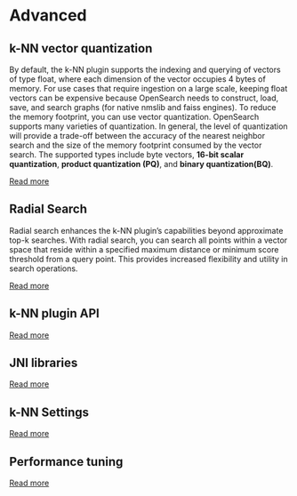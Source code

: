 # Advanced 
## k-NN vector quantization
By default, the k-NN plugin supports the indexing and querying of vectors of type float, where each dimension of the vector occupies 4 bytes of memory. For use cases that require ingestion on a large scale, keeping float vectors can be expensive because OpenSearch needs to construct, load, save, and search graphs (for native nmslib and faiss engines). To reduce the memory footprint, you can use vector quantization.
OpenSearch supports many varieties of quantization. In general, the level of quantization will provide a trade-off between the accuracy of the nearest neighbor search and the size of the memory footprint consumed by the vector search. The supported types include byte vectors, **16-bit scalar quantization**, **product quantization (PQ)**, and **binary quantization(BQ)**.

[Read more](https://opensearch.org/docs/latest/search-plugins/knn/knn-vector-quantization/)

## Radial Search
Radial search enhances the k-NN plugin’s capabilities beyond approximate top-k searches. With radial search, you can search all points within a vector space that reside within a specified maximum distance or minimum score threshold from a query point. This provides increased flexibility and utility in search operations.

[Read more](https://opensearch.org/docs/latest/search-plugins/knn/radial-search-knn/)

## k-NN plugin API
[Read more](https://opensearch.org/docs/latest/search-plugins/knn/api/)

## JNI libraries
[Read more](https://opensearch.org/docs/latest/search-plugins/knn/jni-libraries/)

## k-NN Settings
[Read more](https://opensearch.org/docs/latest/search-plugins/knn/settings/)

## Performance tuning
[Read more](https://opensearch.org/docs/latest/search-plugins/knn/performance-tuning/)